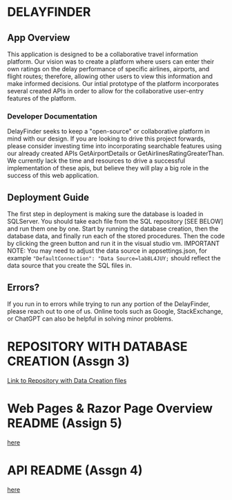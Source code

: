# **DELAYFINDER**
## App Overview
This application is designed to be a collaborative travel information platform. Our vision was to create a platform where users can enter their own ratings on the delay performance of specific airlines, airports, and flight routes; therefore, allowing other users to view this information and make informed decisions. Our intial prototype of the platform incorporates several created APIs in order to allow for the collaborative user-entry features of the platform.

### Developer Documentation
DelayFinder seeks to keep a "open-source" or collaborative platform in mind with our design. If you are looking to drive this project forwards, please consider investing time into incorporating searchable features using our already created APIs GetAirportDetails or GetAirlinesRatingGreaterThan. We currently lack the time and resources to drive a successful implementation of these apis, but believe they will play a big role in the success of this web application.

## Deployment Guide
The first step in deployment is making sure the database is loaded in SQLServer. You should take each file from the SQL repository [SEE BELOW] and run them one by one. Start by running the database creation, then the database data, and finally run each of the stored procedures. Then the code by clicking the green button and run it in the visual studio vm.
IMPORTANT NOTE: You may need to adjust the data source in appsettings.json, for example ``` "DefaultConnection": "Data Source=lab8L4JUY; ``` should reflect the data source that you create the SQL files in.

## Errors?
If you run in to errors while trying to run any portion of the DelayFinder, please reach out to one of us. Online tools such as Google, StackExchange, or ChatGPT can also be helpful in solving minor problems.

# REPOSITORY WITH DATABASE CREATION (Assgn 3)
[Link to Repository with Data Creation files](https://github.com/vps00003/assgn3/blob/main/DatabaseData.sql)

# Web Pages & Razor Page Overview README (Assign 5)
[here](AirportDelayFinder/README.md)

# API README (Assgn 4)
[here](DelayFinderAPI/README.md)


